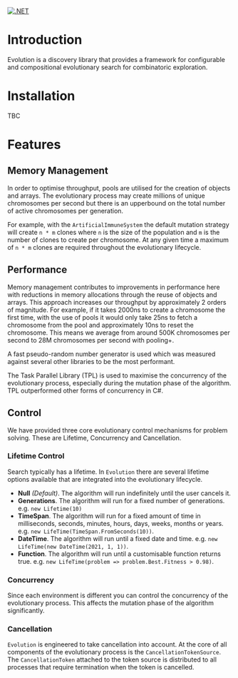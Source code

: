 [![.NET](https://github.com/opticverge/Evolution/actions/workflows/dotnet.yml/badge.svg)](https://github.com/opticverge/Evolution/actions/workflows/dotnet.yml)

# Introduction
Evolution is a discovery library that provides a framework for configurable and compositional evolutionary search for combinatoric exploration. 

# Installation
TBC

# Features

## Memory Management
In order to optimise throughput, pools are utilised for the creation of objects and arrays. The evolutionary process may create millions of unique chromosomes per second but there is an upperbound on the total number of active chromosomes per generation. 

For example, with the `ArtificialImmuneSystem` the default mutation strategy will create `n * m` clones where `n` is the size of the population and `m` is the number of clones to create per chromosome. At any given time a maximum of `n * m` clones are required throughout the evolutionary lifecycle.  

## Performance
Memory management contributes to improvements in performance here with reductions in memory allocations through the reuse of objects and arrays. This approach increases our throughput by approximately 2 orders of magnitude. For example, if it takes 2000ns to create a chromosome the first time, with the use of pools it would only take 25ns to fetch a chromosome from the pool and approximately 10ns to reset the chromosome. This means we average from around 500K chromosomes per second to 28M chromosomes per second with pooling+.    

A fast pseudo-random number generator is used which was measured against several other libraries to be the most performant. 

The Task Parallel Library (TPL) is used to maximise the concurrency of the evolutionary process, especially during the mutation phase of the algorithm. TPL outperformed other forms of concurrency in C#.

## Control
We have provided three core evolutionary control mechanisms for problem solving. These are Lifetime, Concurrency and Cancellation. 

### Lifetime Control
Search typically has a lifetime. In `Evolution` there are several lifetime options available that are integrated into the evolutionary lifecycle. 
- **Null** *(Default)*. The algorithm will run indefinitely until the user cancels it.
- **Generations**. The algorithm will run for a fixed number of generations. e.g. `new Lifetime(10)` 
- **TimeSpan**. The algorithm will run for a fixed amount of time in milliseconds, seconds, minutes, hours, days, weeks, months or years. e.g. `new LifeTime(TimeSpan.FromSeconds(10))`.  
- **DateTime**. The algorithm will run until a fixed date and time. e.g. `new LifeTime(new DateTime(2021, 1, 1))`.  
- **Function**. The algorithm will run until a customisable function returns true. e.g. `new LifeTime(problem => problem.Best.Fitness > 0.98)`.

### Concurrency
Since each environment is different you can control the concurrency of the evolutionary process. This affects the mutation phase of the algorithm significantly. 

### Cancellation
`Evolution` is engineered to take cancellation into account. At the core of all  components of the evolutionary process is the `CancellationTokenSource`. The `CancellationToken` attached to the token source is distributed to all processes that require termination when the token is cancelled.   
